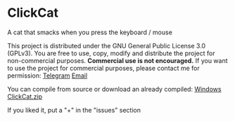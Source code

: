 # ClickCat
A cat that smacks when you press the keyboard / mouse

This project is distributed under the GNU General Public License 3.0 (GPLv3).
You are free to use, copy, modify and distribute the project for non-commercial purposes.
**Commercial use is not encouraged.** If you want to use the project for commercial purposes, please contact me for permission: 
[Telegram](https://t.me/M1sterEK0)
[Email](mailto:m1sterek0@yandex.ru)




You can compile from source or download an already compiled: [Windows ClickCat.zip](https://github.com/M1sterEK0/ClickCat/raw/main/dist/ClickCat.zip)



If you liked it, put a "+" in the "issues" section
